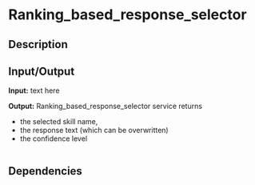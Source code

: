 # Ranking_based_response_selector

## Description


## Input/Output

**Input:**
text here

**Output:** Ranking_based_response_selector service returns
- the selected skill name,
- the response text (which can be overwritten)
- the confidence level
  
```

```

## Dependencies
